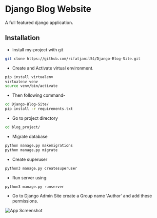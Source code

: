 
# Django Blog Website

A full featured django application.


## Installation

* Install my-project with git

```bash
git clone https://github.com/rifatjamil54/Django-Blog-Site.git
```

* Create and Activate virtual environment.

```bash
pip install virtualenv
virtualenv venv 
source venv/bin/activate
```

* Then following command-

```bash
cd Django-Blog-Site/
pip install -r requirements.txt
```
* Go to project directory

```bash
cd blog_project/
```

* Migrate database

```bash
python manage.py makemigrations
python manage.py migrate
```
* Create superuser

```bash
python3 manage.py createsuperuser
```

* Run server using
```bash
python3 manage.py runserver
```

* Go to Django Admin Site create a Group name 'Author' and add these permissions.

![App Screenshot](https://github.com/rifatjamil54/Django-Blog-Site/blob/main/Screenshot%20from%202023-01-27%2012-50-59.png)



